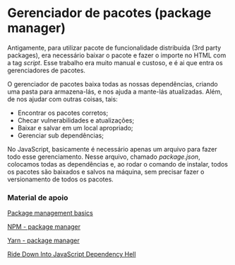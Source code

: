 # Gerenciador de pacotes (package manager)

Antigamente, para utilizar pacote de funcionalidade distribuída (3rd party packages), era necessário baixar o pacote e fazer o importe no HTML com a tag <i>script</i>. Esse trabalho era muito manual e custoso, e é ai que entra os gerenciadores de pacotes.

O gerenciador de pacotes baixa todas as nossas dependências, criando uma pasta para armazena-lás, e nos ajuda a mante-lás atualizadas. Além, de nos ajudar com outras coisas, tais:

- Encontrar os pacotes corretos;
- Checar vulnerabilidades e atualizações;
- Baixar e salvar em um local apropriado;
- Gerenciar sub dependências;

No JavaScript, basicamente é necessário apenas um arquivo para fazer todo esse gerenciamento. Nesse arquivo, chamado <i>package.json</i>, colocamos todas as dependências e, ao rodar o comando de instalar, todos os pacotes são baixados e salvos na máquina, sem precisar fazer o versionamento de todos os pacotes.

### Material de apoio

[Package management basics](https://developer.mozilla.org/en-US/docs/Learn/Tools_and_testing/Understanding_client-side_tools/Package_management)

[NPM - package manager](https://docs.npmjs.com/)

[Yarn - package manager](https://classic.yarnpkg.com/en/docs/getting-started)

[Ride Down Into JavaScript Dependency Hell](https://blog.appsignal.com/2020/04/09/ride-down-the-javascript-dependency-hell.html)
